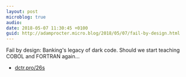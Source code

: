 ```yaml
---
layout: post
microblog: true
audio: 
date: 2018-05-07 11:30:45 +0100
guid: http://adamprocter.micro.blog/2018/05/07/fail-by-design.html
---
```

Fail by design: Banking's legacy of dark code. Should we start teaching COBOL and FORTRAN again...

- [dctr.pro/26s](http://dctr.pro/26s)
